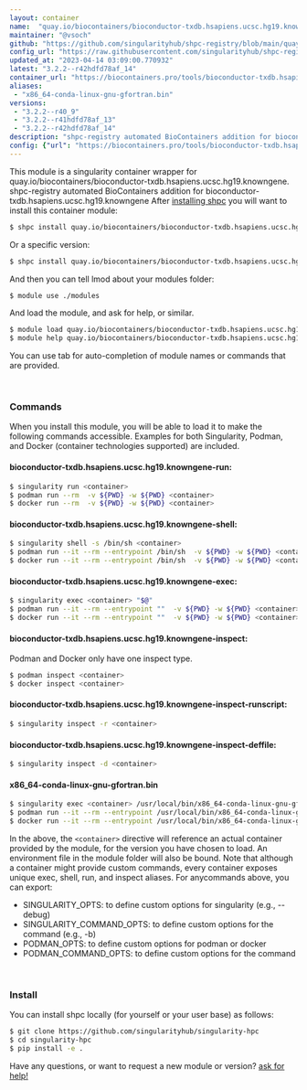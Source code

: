 ```yaml
---
layout: container
name:  "quay.io/biocontainers/bioconductor-txdb.hsapiens.ucsc.hg19.knowngene"
maintainer: "@vsoch"
github: "https://github.com/singularityhub/shpc-registry/blob/main/quay.io/biocontainers/bioconductor-txdb.hsapiens.ucsc.hg19.knowngene/container.yaml"
config_url: "https://raw.githubusercontent.com/singularityhub/shpc-registry/main/quay.io/biocontainers/bioconductor-txdb.hsapiens.ucsc.hg19.knowngene/container.yaml"
updated_at: "2023-04-14 03:09:00.770932"
latest: "3.2.2--r42hdfd78af_14"
container_url: "https://biocontainers.pro/tools/bioconductor-txdb.hsapiens.ucsc.hg19.knowngene"
aliases:
 - "x86_64-conda-linux-gnu-gfortran.bin"
versions:
 - "3.2.2--r40_9"
 - "3.2.2--r41hdfd78af_13"
 - "3.2.2--r42hdfd78af_14"
description: "shpc-registry automated BioContainers addition for bioconductor-txdb.hsapiens.ucsc.hg19.knowngene"
config: {"url": "https://biocontainers.pro/tools/bioconductor-txdb.hsapiens.ucsc.hg19.knowngene", "maintainer": "@vsoch", "description": "shpc-registry automated BioContainers addition for bioconductor-txdb.hsapiens.ucsc.hg19.knowngene", "latest": {"3.2.2--r42hdfd78af_14": "sha256:d7dd700466f59c18d6a7e453c38f2fbef201937e81deff085dd6607f196c1781"}, "tags": {"3.2.2--r40_9": "sha256:0b83400fbef270c9a2cc6da052178d23e4f45be76216783cd0afe0eb32924a08", "3.2.2--r41hdfd78af_13": "sha256:2e032e5b8e95ac55031d314df8ab512e743938d79b022bc911bbf235c9893de3", "3.2.2--r42hdfd78af_14": "sha256:d7dd700466f59c18d6a7e453c38f2fbef201937e81deff085dd6607f196c1781"}, "docker": "quay.io/biocontainers/bioconductor-txdb.hsapiens.ucsc.hg19.knowngene", "aliases": {"x86_64-conda-linux-gnu-gfortran.bin": "/usr/local/bin/x86_64-conda-linux-gnu-gfortran.bin"}}
---
```


This module is a singularity container wrapper for quay.io/biocontainers/bioconductor-txdb.hsapiens.ucsc.hg19.knowngene.
shpc-registry automated BioContainers addition for bioconductor-txdb.hsapiens.ucsc.hg19.knowngene
After [installing shpc](#install) you will want to install this container module:


```bash
$ shpc install quay.io/biocontainers/bioconductor-txdb.hsapiens.ucsc.hg19.knowngene
```

Or a specific version:

```bash
$ shpc install quay.io/biocontainers/bioconductor-txdb.hsapiens.ucsc.hg19.knowngene:3.2.2--r42hdfd78af_14
```

And then you can tell lmod about your modules folder:

```bash
$ module use ./modules
```

And load the module, and ask for help, or similar.

```bash
$ module load quay.io/biocontainers/bioconductor-txdb.hsapiens.ucsc.hg19.knowngene/3.2.2--r42hdfd78af_14
$ module help quay.io/biocontainers/bioconductor-txdb.hsapiens.ucsc.hg19.knowngene/3.2.2--r42hdfd78af_14
```

You can use tab for auto-completion of module names or commands that are provided.

<br>

### Commands

When you install this module, you will be able to load it to make the following commands accessible.
Examples for both Singularity, Podman, and Docker (container technologies supported) are included.

#### bioconductor-txdb.hsapiens.ucsc.hg19.knowngene-run:

```bash
$ singularity run <container>
$ podman run --rm  -v ${PWD} -w ${PWD} <container>
$ docker run --rm  -v ${PWD} -w ${PWD} <container>
```

#### bioconductor-txdb.hsapiens.ucsc.hg19.knowngene-shell:

```bash
$ singularity shell -s /bin/sh <container>
$ podman run --it --rm --entrypoint /bin/sh  -v ${PWD} -w ${PWD} <container>
$ docker run --it --rm --entrypoint /bin/sh  -v ${PWD} -w ${PWD} <container>
```

#### bioconductor-txdb.hsapiens.ucsc.hg19.knowngene-exec:

```bash
$ singularity exec <container> "$@"
$ podman run --it --rm --entrypoint ""  -v ${PWD} -w ${PWD} <container> "$@"
$ docker run --it --rm --entrypoint ""  -v ${PWD} -w ${PWD} <container> "$@"
```

#### bioconductor-txdb.hsapiens.ucsc.hg19.knowngene-inspect:

Podman and Docker only have one inspect type.

```bash
$ podman inspect <container>
$ docker inspect <container>
```

#### bioconductor-txdb.hsapiens.ucsc.hg19.knowngene-inspect-runscript:

```bash
$ singularity inspect -r <container>
```

#### bioconductor-txdb.hsapiens.ucsc.hg19.knowngene-inspect-deffile:

```bash
$ singularity inspect -d <container>
```


#### x86_64-conda-linux-gnu-gfortran.bin

```bash
$ singularity exec <container> /usr/local/bin/x86_64-conda-linux-gnu-gfortran.bin
$ podman run --it --rm --entrypoint /usr/local/bin/x86_64-conda-linux-gnu-gfortran.bin   -v ${PWD} -w ${PWD} <container> -c " $@"
$ docker run --it --rm --entrypoint /usr/local/bin/x86_64-conda-linux-gnu-gfortran.bin   -v ${PWD} -w ${PWD} <container> -c " $@"
```



In the above, the `<container>` directive will reference an actual container provided
by the module, for the version you have chosen to load. An environment file in the
module folder will also be bound. Note that although a container
might provide custom commands, every container exposes unique exec, shell, run, and
inspect aliases. For anycommands above, you can export:

 - SINGULARITY_OPTS: to define custom options for singularity (e.g., --debug)
 - SINGULARITY_COMMAND_OPTS: to define custom options for the command (e.g., -b)
 - PODMAN_OPTS: to define custom options for podman or docker
 - PODMAN_COMMAND_OPTS: to define custom options for the command

<br>

### Install

You can install shpc locally (for yourself or your user base) as follows:

```bash
$ git clone https://github.com/singularityhub/singularity-hpc
$ cd singularity-hpc
$ pip install -e .
```

Have any questions, or want to request a new module or version? [ask for help!](https://github.com/singularityhub/singularity-hpc/issues)